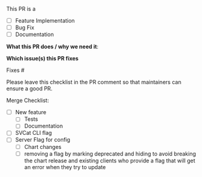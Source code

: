  <!--  Thanks for sending a pull request!  Here are some tips for you:
1. If this is your first time, read our contributor guidelines https://github.com/drycc/service-catalog/blob/master/CONTRIBUTING.md
2. If the PR is unfinished, see how to mark it: https://git.k8s.io/community/contributors/guide/pull-requests.md#marking-unfinished-pull-requests
3. See our merge process https://github.com/drycc/service-catalog/blob/master/REVIEWING.md
-->

This PR is a 
 - [ ] Feature Implementation
 - [ ] Bug Fix
 - [ ] Documentation

**What this PR does / why we need it**:

**Which issue(s) this PR fixes** 
<!-- *(optional, in `fixes #<issue number>(, fixes #<issue_number>, ...)` format, will close the issue(s) when PR gets merged)*: -->
Fixes #

Please leave this checklist in the PR comment so that maintainers can ensure a good PR.

Merge Checklist:
 - [ ] New feature 
   - [ ] Tests
   - [ ] Documentation
 - [ ] SVCat CLI flag
 - [ ] Server Flag for config
   - [ ] Chart changes
   - [ ] removing a flag by marking deprecated and hiding to avoid
         breaking the chart release and existing clients who provide a
         flag that will get an error when they try to update
